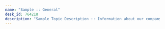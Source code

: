 ```yaml
---
name: "Sample :: General"
desk_id: 764218
description: "Sample Topic Description :: Information about our company"
---
```

